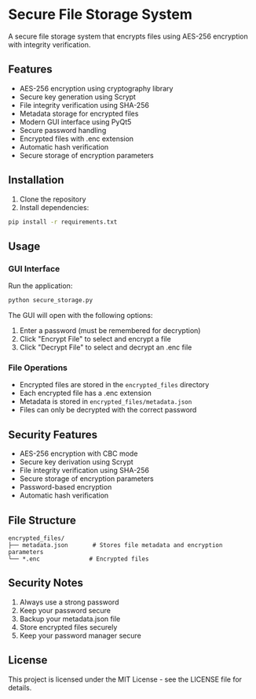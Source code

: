 # Secure File Storage System

A secure file storage system that encrypts files using AES-256 encryption with integrity verification.

## Features

- AES-256 encryption using cryptography library
- Secure key generation using Scrypt
- File integrity verification using SHA-256
- Metadata storage for encrypted files
- Modern GUI interface using PyQt5
- Secure password handling
- Encrypted files with .enc extension
- Automatic hash verification
- Secure storage of encryption parameters

## Installation

1. Clone the repository
2. Install dependencies:
```bash
pip install -r requirements.txt
```

## Usage

### GUI Interface
Run the application:
```bash
python secure_storage.py
```

The GUI will open with the following options:
1. Enter a password (must be remembered for decryption)
2. Click "Encrypt File" to select and encrypt a file
3. Click "Decrypt File" to select and decrypt an .enc file

### File Operations
- Encrypted files are stored in the `encrypted_files` directory
- Each encrypted file has a .enc extension
- Metadata is stored in `encrypted_files/metadata.json`
- Files can only be decrypted with the correct password

## Security Features

- AES-256 encryption with CBC mode
- Secure key derivation using Scrypt
- File integrity verification using SHA-256
- Secure storage of encryption parameters
- Password-based encryption
- Automatic hash verification

## File Structure

```
encrypted_files/
├── metadata.json       # Stores file metadata and encryption parameters
└── *.enc              # Encrypted files
```

## Security Notes

1. Always use a strong password
2. Keep your password secure
3. Backup your metadata.json file
4. Store encrypted files securely
5. Keep your password manager secure

## License

This project is licensed under the MIT License - see the LICENSE file for details.
